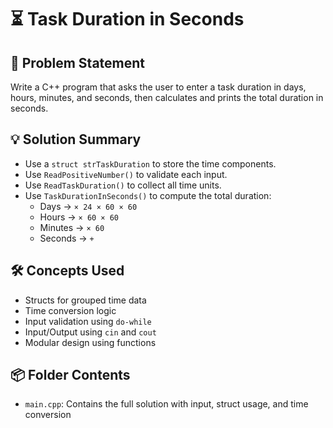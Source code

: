 # ⏳ Task Duration in Seconds

## 🧩 Problem Statement
Write a C++ program that asks the user to enter a task duration in days, hours, minutes, and seconds, then calculates and prints the total duration in seconds.

## 💡 Solution Summary
- Use a `struct strTaskDuration` to store the time components.
- Use `ReadPositiveNumber()` to validate each input.
- Use `ReadTaskDuration()` to collect all time units.
- Use `TaskDurationInSeconds()` to compute the total duration:
  - Days → `× 24 × 60 × 60`
  - Hours → `× 60 × 60`
  - Minutes → `× 60`
  - Seconds → `+`

## 🛠️ Concepts Used
- Structs for grouped time data
- Time conversion logic
- Input validation using `do-while`
- Input/Output using `cin` and `cout`
- Modular design using functions

## 📦 Folder Contents
- `main.cpp`: Contains the full solution with input, struct usage, and time conversion
